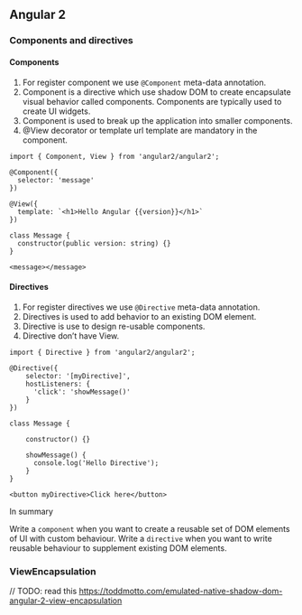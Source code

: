 ## Angular 2

### Components and directives

#### Components

1. For register component we use `@Component` meta-data annotation.
2. Component is a directive which use shadow DOM to create encapsulate visual behavior called components. Components are typically used to create UI widgets.
3. Component is used to break up the application into smaller components.
4. @View decorator or template url template are mandatory in the component.

```
import { Component, View } from 'angular2/angular2';

@Component({
  selector: 'message'
})

@View({
  template: `<h1>Hello Angular {{version}}</h1>`
})

class Message {
  constructor(public version: string) {}
}

<message></message>
```

#### Directives

1. For register directives we use `@Directive` meta-data annotation.
2. Directives is used to add behavior to an existing DOM element.
3. Directive is use to design re-usable components.
4. Directive don’t have View.

```
import { Directive } from 'angular2/angular2';

@Directive({
    selector: '[myDirective]',
    hostListeners: {
      'click': 'showMessage()'
    }
})

class Message {

    constructor() {}

    showMessage() {
      console.log('Hello Directive');
    }
}

<button myDirective>Click here</button>
```
In summary

Write a `component` when you want to create a reusable set of DOM elements of UI with custom behaviour.
Write a `directive` when you want to write reusable behaviour to supplement existing DOM elements.

### ViewEncapsulation

// TODO: read this https://toddmotto.com/emulated-native-shadow-dom-angular-2-view-encapsulation
